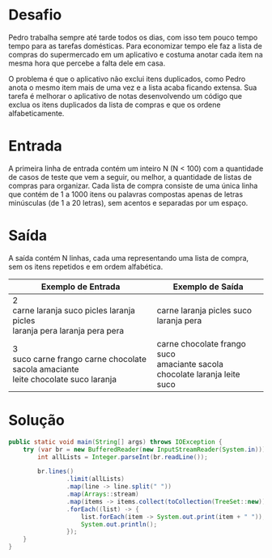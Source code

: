 # Desafio

Pedro trabalha sempre até tarde todos os dias, 
com isso tem pouco tempo tempo para as tarefas domésticas.
Para economizar tempo ele faz a lista de compras do supermercado em um aplicativo
e costuma anotar cada item na mesma hora que percebe a falta dele em casa.

O problema é que o aplicativo não exclui itens duplicados, 
como Pedro anota o mesmo item mais de uma vez e a lista acaba ficando extensa. 
Sua tarefa é melhorar o aplicativo de notas desenvolvendo um código que exclua
os itens duplicados da lista de compras e que os ordene alfabeticamente.

# Entrada

A primeira linha de entrada contém um inteiro N (N < 100) com a quantidade de 
casos de teste que vem a seguir, ou melhor, a quantidade de listas de 
compras para organizar. Cada lista de compra consiste de uma única linha que 
contém de 1 a 1000 itens ou palavras compostas apenas de letras minúsculas 
(de 1 a 20 letras), sem acentos e separadas por um espaço.

# Saída

A saída contém N linhas, cada uma representando uma lista de compra, sem os 
itens repetidos e em ordem alfabética.

| Exemplo de Entrada | Exemplo de Saída |
| ----- | ---- |
| 2 <br> carne laranja suco picles laranja picles<br>laranja pera laranja pera pera | carne laranja picles suco<br>laranja pera| 
| 3 <br> suco carne frango carne chocolate<br>sacola amaciante<br>leite chocolate suco laranja | carne chocolate frango suco<br>amaciante sacola<br>chocolate laranja leite suco |

# Solução

```java
public static void main(String[] args) throws IOException {
    try (var br = new BufferedReader(new InputStreamReader(System.in))) {
        int allLists = Integer.parseInt(br.readLine());

        br.lines()
                .limit(allLists)
                .map(line -> line.split(" "))
                .map(Arrays::stream)
                .map(items -> items.collect(toCollection(TreeSet::new)))
                .forEach((list) -> {
                    list.forEach(item -> System.out.print(item + " "));
                    System.out.println();
                });
    }
}
```
